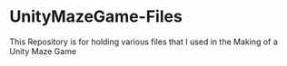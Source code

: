 # UnityMazeGame-Files
This Repository is for holding various files that I used in the Making of a Unity Maze Game
